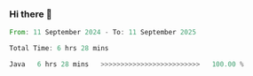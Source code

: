 ### Hi there 👋

<!--START_SECTION:waka-->

```rust
From: 11 September 2024 - To: 11 September 2025

Total Time: 6 hrs 28 mins

Java   6 hrs 28 mins   >>>>>>>>>>>>>>>>>>>>>>>>>   100.00 %
```

<!--END_SECTION:waka-->

